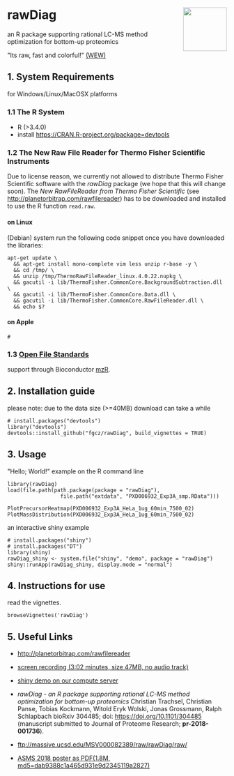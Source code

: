 # rawDiag <img src="https://user-images.githubusercontent.com/12233339/39515832-84b561ea-4dfb-11e8-9411-276bc6fb71d6.png" align="right" width="100px" />

an R package supporting rational LC-MS method optimization for bottom-up proteomics

"Its raw, fast and colorful!" [(WEW)](https://github.com/wolski)

## 1. System Requirements  
for Windows/Linux/MacOSX platforms

### 1.1 The R System
- R (>3.4.0)
- install https://CRAN.R-project.org/package=devtools

### 1.2 The New Raw File Reader for Thermo Fisher Scientific Instruments

Due to license reason, we currently not allowed to distribute Thermo Fisher Scientific software with the *rawDiag* package (we hope that this will change soon).
The *New RawFileReader from Thermo Fisher Scientific* (see http://planetorbitrap.com/rawfilereader)
has to be downloaded and installed to use the R function `read.raw`.

#### on Linux 
(Debian) system run the following code snippet once you have downloaded the libraries:
```{sh}
apt-get update \
  && apt-get install mono-complete vim less unzip r-base -y \
  && cd /tmp/ \
  && unzip /tmp/ThermoRawFileReader_linux.4.0.22.nupkg \
  && gacutil -i lib/ThermoFisher.CommonCore.BackgroundSubtraction.dll \
  && gacutil -i lib/ThermoFisher.CommonCore.Data.dll \
  && gacutil -i lib/ThermoFisher.CommonCore.RawFileReader.dll \
  && echo $?
```
#### on Apple

```{sh}
#
```


### 1.3 [Open File Standards](http://www.psidev.info/)
support through Bioconductor [mzR](http://bioconductor.org/packages/mzR/). 

## 2. Installation guide

please note: due to the data size (>=40MB) download can take a while
```{r}
# install.packages("devtools")
library("devtools")
devtools::install_github("fgcz/rawDiag", build_vignettes = TRUE)
```

## 3. Usage

"Hello; World!" example on the R command line

```{r}
library(rawDiag)
load(file.path(path.package(package = "rawDiag"),
                 file.path("extdata", "PXD006932_Exp3A_smp.RData")))
                 
PlotPrecursorHeatmap(PXD006932_Exp3A_HeLa_1ug_60min_7500_02)
PlotMassDistribution(PXD006932_Exp3A_HeLa_1ug_60min_7500_02)
```

an interactive shiny example

```{r}
# install.packages("shiny")
# install.packages("DT")
library(shiny)
rawDiag_shiny <- system.file("shiny", "demo", package = "rawDiag")
shiny::runApp(rawDiag_shiny, display.mode = "normal")
```
## 4. Instructions for use

read the vignettes.

```{r}
browseVignettes('rawDiag')
```

## 5. Useful Links
- http://planetorbitrap.com/rawfilereader
- [screen recording (3:02 minutes, size 47MB, no audio track)](http://fgcz-ms.uzh.ch/~cpanse/PAPERS/pr-2018-001736.mov)
- [shiny demo on our compute server](http://fgcz-ms-shiny.uzh.ch:8080/rawDiag-demo/)
- *rawDiag - an R package supporting rational LC-MS method optimization for bottom-up proteomics*
Christian Trachsel, Christian Panse, Tobias Kockmann, Witold Eryk Wolski, Jonas Grossmann, Ralph Schlapbach
bioRxiv 304485; doi: https://doi.org/10.1101/304485
(manuscript submitted to Journal of Proteome Research; **pr-2018-001736**).

- ftp://massive.ucsd.edu/MSV000082389/raw/rawDiag/raw/

- [ASMS 2018 poster as PDF(1.8M, md5=dab9388c1a465d931e9d2345119a2827)](http://fgcz-ms.uzh.ch/~cpanse/ASMS2018_ID291250.pdf)
